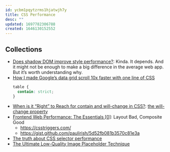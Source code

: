 ```yaml
---
id: ycbm1pqytzrms1hjatwjh7y
title: CSS Performance
desc: ""
updated: 1697782306788
created: 1646130152552
---
```


## Collections

- [Does shadow DOM improve style performance?](https://nolanlawson.com/2021/08/15/does-shadow-dom-improve-style-performance/): Kinda. It depends. And it might not be enough to make a big difference in the average web app. But it’s worth understanding why.
- [How I made Google’s data grid scroll 10x faster with one line of CSS](https://medium.com/@johan.isaksson/how-i-made-googles-data-grid-scroll-10x-faster-with-one-line-of-css-78cb1e8d9cb1)
  ```css
  table {
    contain: strict;
  }
  ```
- [When is it “Right” to Reach for contain and will-change in CSS?](https://css-tricks.com/when-is-it-right-to-reach-for-contain-and-will-change-in-css/): [the will-change property](https://css-tricks.com/almanac/properties/w/will-change/)
- [Frontend Web Performance: The Essentials [0]](https://medium.com/@matthew.costello/frontend-web-performance-the-essentials-0-61fea500b180): Layout Bad, Composite Good
  - https://csstriggers.com/
  - https://gist.github.com/paulirish/5d52fb081b3570c81e3a
- [The truth about CSS selector performance](https://blogs.windows.com/msedgedev/2023/01/17/the-truth-about-css-selector-performance/)
- [The Ultimate Low-Quality Image Placeholder Technique](https://csswizardry.com/2023/09/the-ultimate-lqip-lcp-technique/)
